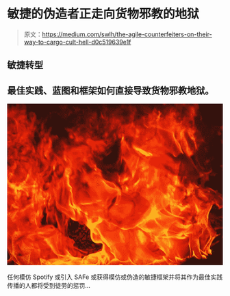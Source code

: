# 敏捷的伪造者正走向货物邪教的地狱

> 原文：<https://medium.com/swlh/the-agile-counterfeiters-on-their-way-to-cargo-cult-hell-d0c519639e1f>

## 敏捷转型

## 最佳实践、蓝图和框架如何直接导致货物邪教地狱。

![](img/b8fb1692985cfe97971f33fafe476433.png)

任何模仿 Spotify 或引入 SAFe 或获得模仿或伪造的敏捷框架并将其作为最佳实践传播的人都将受到徒劳的惩罚…